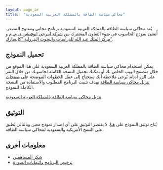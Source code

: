 ```yaml
---
layout: page_ar
title:  "محاكي سياسة الطاقة بالمملكة العربية السعودية"
---
```


يُعد محاكي سياسة الطاقة بالمملكة العربية السعودية برنامج مجاني ومفتوح المصدر. أُنشئ نموذج الحاسوب في ضوء التعاون المشترك بين [شركة انيرجي انوفيشن ذ. م. م](http://energyinnovation.org) و [مركز الملك عبد الله للدراسات والبحوث البترولية "كابسارك"](https://www.kapsarc.org/ar).

## تحميل النموذج

يمكن استخدام محاكي سياسة الطاقة بالمملكة العربية السعودية على هذا الموقع من خلال متصفح الويب الخاص بك أو يمكنك تحميل النسخة الكاملة لحاسوبك من خلال النقر على الزر أدناه. يُرجى ملاحظة أنك ستحتاج إلى عمل الخطوات الموضحة على [صفحات تنزيل محاكي سياسة الطاقة](https://docs.energypolicy.solutions/download) بهدف تثبيت البرنامج المطلوب والاستفادة من النسخة الكاملة للنموذج.

<p><a href="https://github.com/Energy-Innovation/eps-saudiarabia/archive/2.0.0.zip" class="btn">تنزيل محاكي سياسة الطاقة بالمملكة العربية السعودية</a></p>

## التوثيق

يُتاح توثيق النموذج على [هنا](https://docs.energypolicy.solutions/). لا يقتصر التوثيق على أي إصدار نموذج معين وبالتالي يُطبق على النسخ الأمريكية والسعودية لمحاكي سياسة الطاقة.

## معلومات أخرى

* [شكر المساهمين](acknowledgement_ar.html)
* [ترخيص البرنامج وائتمانات الصورة](software-license_ar.html)
